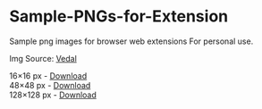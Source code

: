 # Sample-PNGs-for-Extension
Sample png images for browser web extensions
For personal use.

Img Source: [Vedal](https://vedal.ai/)

16×16 px - [Download](https://github.com/Manabesu/Sample-PNGs-for-Extension/releases/download/png/icon16.png)  
48×48 px - [Download](https://github.com/Manabesu/Sample-PNGs-for-Extension/releases/download/48png/icon48.png)  
128×128 px - [Download](https://github.com/Manabesu/Sample-PNGs-for-Extension/releases/download/128png/icon128.png)  
